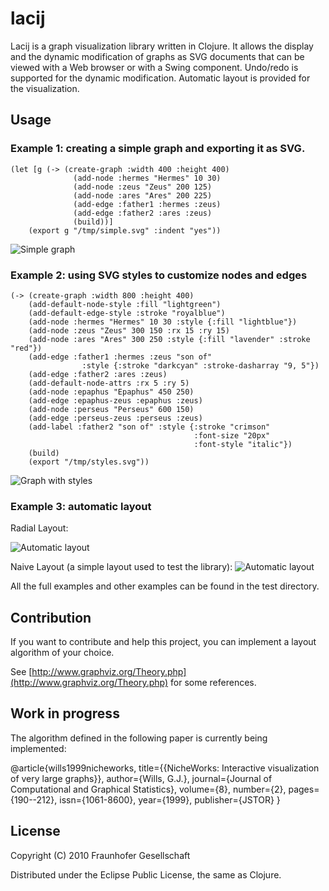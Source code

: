 # lacij

Lacij is a graph visualization library written in Clojure. It allows the display
and the dynamic modification of graphs as SVG documents that can be viewed
with a Web browser or with a Swing component. Undo/redo is supported for the
dynamic modification. Automatic layout is provided for the visualization.

## Usage

### Example 1: creating a simple graph and exporting it as SVG.

    (let [g (-> (create-graph :width 400 :height 400)
                  (add-node :hermes "Hermes" 10 30)
                  (add-node :zeus "Zeus" 200 125)
                  (add-node :ares "Ares" 200 225)
                  (add-edge :father1 :hermes :zeus)
                  (add-edge :father2 :ares :zeus)
                  (build))]
        (export g "/tmp/simple.svg" :indent "yes"))

![Simple graph](https://github.com/pallix/lacij/raw/master/resources/lacij/examples/simple.png)

### Example 2: using SVG styles to customize nodes and edges

    (-> (create-graph :width 800 :height 400)
        (add-default-node-style :fill "lightgreen")
        (add-default-edge-style :stroke "royalblue")
        (add-node :hermes "Hermes" 10 30 :style {:fill "lightblue"})
        (add-node :zeus "Zeus" 300 150 :rx 15 :ry 15)
        (add-node :ares "Ares" 300 250 :style {:fill "lavender" :stroke "red"})
        (add-edge :father1 :hermes :zeus "son of"
                    :style {:stroke "darkcyan" :stroke-dasharray "9, 5"})
        (add-edge :father2 :ares :zeus)
        (add-default-node-attrs :rx 5 :ry 5)
        (add-node :epaphus "Epaphus" 450 250)
        (add-edge :epaphus-zeus :epaphus :zeus)
        (add-node :perseus "Perseus" 600 150)
        (add-edge :perseus-zeus :perseus :zeus)
        (add-label :father2 "son of" :style {:stroke "crimson"
                                             :font-size "20px"
                                             :font-style "italic"})
        (build)
        (export "/tmp/styles.svg"))

![Graph with styles](https://github.com/pallix/lacij/raw/master/resources/lacij/examples/styles.png)


### Example 3: automatic layout

Radial Layout:

![Automatic layout](https://github.com/pallix/lacij/raw/master/resources/lacij/examples/radial.png)

Naive Layout (a simple layout used to test the library):
![Automatic layout](https://github.com/pallix/lacij/raw/master/resources/lacij/examples/layout1.png)

All the full examples and other examples can be found in the test directory.

## Contribution

If you want to contribute and help this project, you can implement a layout algorithm of your choice.

See [http://www.graphviz.org/Theory.php](http://www.graphviz.org/Theory.php) for some references.

## Work in progress

The algorithm defined in the following paper is currently being implemented:

@article{wills1999nicheworks,
  title={{NicheWorks: Interactive visualization of very large graphs}},
  author={Wills, G.J.},
  journal={Journal of Computational and Graphical Statistics},
  volume={8},
  number={2},
  pages={190--212},
  issn={1061-8600},
  year={1999},
  publisher={JSTOR}
 }


## License

Copyright (C) 2010 Fraunhofer Gesellschaft

Distributed under the Eclipse Public License, the same as Clojure.

